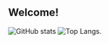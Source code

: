 ## Welcome!

![GitHub stats](https://github-readme-stats.vercel.app/api?username=M0tt1nh4&show_icons=true&theme=midnight-purple)
![Top Langs](https://github-readme-stats.vercel.app/api/top-langs/?username=M0tt1nh4&layout=compact&theme=midnight-purple).
